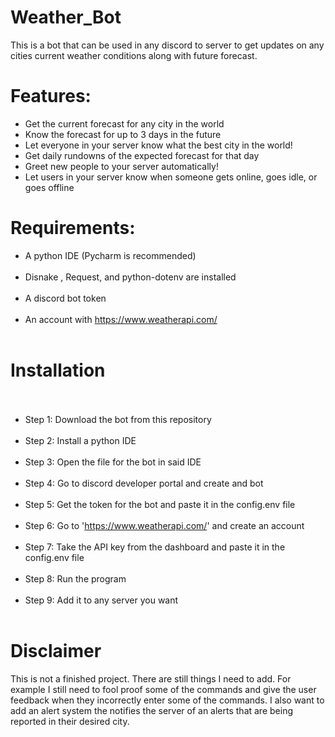 # Weather_Bot

This is a bot that can be used in any discord to server to get updates on any cities current weather conditions along with future forecast.

# Features:
- Get the current forecast for any city in the world
- Know the forecast for up to 3 days in the future
- Let everyone in your server know what the best city in the world!
- Get daily rundowns of the expected forecast for that day
- Greet new people to your server automatically!
- Let users in your server know when someone gets online, goes idle, or goes offline

# Requirements:
- A python IDE (Pycharm is recommended) <br /> <br />
- Disnake , Request, and python-dotenv are installed <br /> <br />
- A discord bot token <br /> <br />
- An account with https://www.weatherapi.com/ <br /> <br />
 
# Installation <br /> <br />
- Step 1: Download the bot from this repository <br /> <br />
- Step 2: Install a python IDE <br /> <br />
- Step 3: Open the file for the bot in said IDE <br /> <br />
- Step 4: Go to discord developer portal and create and bot <br /> <br />
- Step 5: Get the token for the bot and paste it in the config.env file <br /> <br />
- Step 6: Go to 'https://www.weatherapi.com/' and create an account <br /> <br />
- Step 7: Take the API key from the dashboard and paste it in the config.env file <br /> <br />
- Step 8: Run the program <br /> <br />
- Step 9: Add it to any server you want <br /> <br />

# Disclaimer

This is not a finished project. There are still things I need to add. For example I still need to fool proof some of the commands and give the user feedback when they incorrectly enter some of the commands. I also want to add an alert system the notifies the server of an alerts that are being reported in their desired city.

